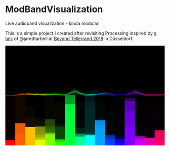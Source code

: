 # ModBandVisualization
Live audioband visualization - kinda modular.

This is a simple project I created after revisiting Processing inspired by [a talk](https://beyondtellerrand.com/events/duesseldorf-2018/speakers/jared-tarbell) of @jaredtarbell at [Beyond Tellerrand 2018](https://beyondtellerrand.com) in Düsseldorf.

![Screenshot](screenshot.png)
